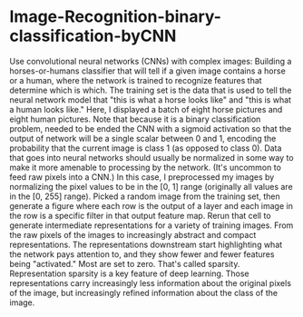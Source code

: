 # Image-Recognition-binary-classification-byCNN
Use convolutional neural networks (CNNs) with complex images: 
Building a horses-or-humans classifier that will tell if a given image contains a horse or a human, where the network is trained to recognize features that determine which is which. 
The training set is the data that is used to tell the neural network model that "this is what a horse looks like" and "this is what a human looks like."
Here, I displayed a batch of eight horse pictures and eight human pictures.
Note that because it is a binary classification problem, needed to be ended the CNN with a sigmoid activation so that the output of network will be a single scalar between 0 and 1, encoding the probability that the current image is class 1 (as opposed to class 0).
Data that goes into neural networks should usually be normalized in some way to make it more amenable to processing by the network. (It's uncommon to feed raw pixels into a CNN.) In this case, I preprocessed my images by normalizing the pixel values to be in the [0, 1] range (originally all values are in the [0, 255] range).
Picked a random image from the training set, then generate a figure where each row is the output of a layer and each image in the row is a specific filter in that output feature map. Rerun that cell to generate intermediate representations for a variety of training images.
From the raw pixels of the images to increasingly abstract and compact representations. The representations downstream start highlighting what the network pays attention to, and they show fewer and fewer features being "activated." Most are set to zero. That's called sparsity. Representation sparsity is a key feature of deep learning.
Those representations carry increasingly less information about the original pixels of the image, but increasingly refined information about the class of the image.
